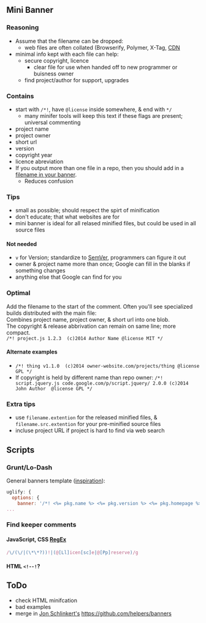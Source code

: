 ## Mini Banner

### Reasoning

* Assume that the filename can be dropped:
	* web files are often collated (Browserify, Polymer, X-Tag, [CDN](https://github.com/jsdelivr/jsdelivr#url-structure)
* minimal info kept with each file can help:
	* secure copyright, licence
		* clear file for use when handed off to new programmer or buisness owner
	* find project/author for support, upgrades

### Contains
* start with `/*!`, have `@license` inside somewhere, & end with `*/`
	* many minifer tools will keep this text if these flags are present; universal commenting
* project name
* project owner
* short url
* version
* copyright year
* licence abreviation
* If you output more than one file in a repo, then you should add in a [filename in your banner](https://github.com/ractivejs/ractive/commit/7f8ee58b1174352a1f9e622abd023fc851bad750).
	* Reduces confusion

### Tips

* small as possible; should respect the spirt of minification
* don't educate; that what websites are for
* mini banner is ideal for all relased minified files, but could be used in all source files

#### Not needed
* `v` for Version; standardize to [SemVer](http://semver.org/), programmers can figure it out
* owner & project name more than once; Google can fill in the blanks if something changes
* anything else that Google can find for you

### Optimal

Add the filename to the start of the comment.  Often you'll see specialized builds distributed with the main file:<br>
Combines project name, project owner, & short url into one blob.<br>
The copyright & release abbrivation can remain on same line; more compact.<br>
`/*! project.js 1.2.3  (c)2014 Author Name @license MIT */`

#### Alternate examples

* `/*! thing v1.1.0  (c)2014 owner-website.com/projects/thing @license GPL */`</br>
* If copyright is held by different name than repo owner: `/*! script.jquery.js code.google.com/p/script.jquery/ 2.0.0 (c)2014 John Author  @license GPL */`

### Extra tips
* use `filename.extention` for the released minified files, & `filename.src.extention` for your pre-minified source files
* incluse project URL if project is hard to find via web search

## Scripts

### Grunt/Lo-Dash
General banners template ([inspiration](https://github.com/helpers/banners/blob/master/index.js)):
```JavaScript
uglify: {
  options: {
    banner: '/*! <%= pkg.name %> <%= pkg.version %> <%= pkg.homepage %>' (c)' + opts.year + ' ' + opts.author + ', contributors @licence ' + opts.license + ' */\n'
...
```



### Find keeper comments

#### JavaScript, CSS [RegEx](http://regexr.com/38nul)
```javascript
/\/(\/|(\*\*?))!|(@[Ll]icen[sc]e|@[Pp]reserve)/g
```

#### HTML `<!--!`?

## ToDo
* check HTML minifcation
* bad examples
* merge in [Jon Schlinkert's](https://github.com/jonschlinkert) https://github.com/helpers/banners


